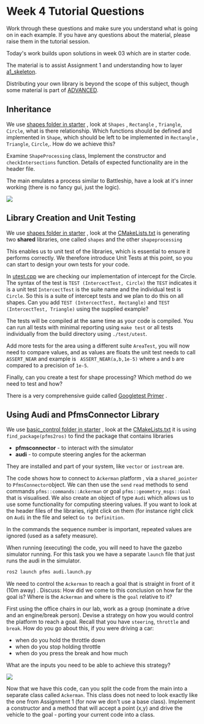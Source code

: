 Week 4 Tutorial Questions
=========================
Work through these questions and make sure you understand what is going on in each example.  If you have any questions about the material, please raise them in the tutorial session.

Today's work builds upon solutions in week 03 which are in starter code.

The material is to assist Assignment 1 and understanding how to layer [a1_skeleton](../../skeleton/2024a_a1_skeleton).

Distributing your own library is beyond the scope of this subject, though some material is part of  [ADVANCED](./ADVANCED.md). 

Inheritance  
------------------

We use [shapes folder in starter](./starter/shapes) , look at `Shapes` , `Rectangle`  , `Triangle`, `Circle`, what is there relationship. Which functions should be defined and implemented in `Shape`, which should be left to be implemented in `Rectangle`  , `Triangle`, `Circle`,. How do we achieve this?

Examine `ShapeProcessing` class, Implement the constructor and `checkIntersections` function. Details of expected functionality are in the header file.

The main  emulates a process similar to Battleship, have a look at it's inner working (there is no fancy gui, just the logic).

![](https://articulate-heroes.s3.amazonaws.com/uploads/rte/udxpzlbr_Storyline%20E-Learning%20Battleship%20Game%20Template.GIF)



Library Creation and Unit Testing 
-----------------

We use [shapes folder in starter](./starter/shapes) , look at the  [CMakeLists.txt](./starter/shapes/CMakeLists.txt) is generating two **shared** libraries, one called `shapes` and the other `shapeprocessing`

This enables us to unit test of the libraries, which is essential to ensure it performs correctly. We therefore introduce Unit Tests at this point, so you can start to design your own tests for your code.

In [utest.cpp](./starter/shapes/test/utest.cpp) we are checking our implementation of intercept for the Circle. The syntax of the test is `TEST (IntercectTest, Circle)` the `TEST` indicates it is a unit test `IntercectTest` is the suite name and the individual test is `Circle`. So this is a suite of intercept tests and we plan to do this on all shapes. Can you add `TEST (IntercectTest, Rectangle)` and `TEST (IntercectTest, Triangle)` using the supplied example?

The tests will be compiled at the same time as your code is compiled. You can run all tests with minimal reporting using `make test` or all tests individually from the build directory using `./test/utest`.

Add more tests for the area using a different suite `AreaTest`, you will now need to compare values, and as values are floats the unit test needs to call `ASSERT_NEAR` and example is ` ASSERT_NEAR(a,b,1e-5)` where `a` and `b` are compared to a precision of `1e-5`.

Finally, can you create a test for shape processing? Which method do we need to test and how? 

There is a very comprehensive guide called [Googletest Primer](https://github.com/google/googletest/blob/master/docs/primer.md) .

## Using Audi and PfmsConnector Library 

We use [basic_control folder in starter](./starter/basic_control) , look at the  [CMakeLists.txt](./starter/shapes/CMakeLists.txt)  it is using `find_package(pfms2ros)` to find the package that contains libraries 

- **pfmsconnector** - to interact with the simulator 
- **audi** - to compute steering angles for the ackerman

They are installed and part of your system, like `vector` or `iostream` are.

The code shows how to connect to `Ackerman` platform , via a `shared_pointer` to `PfmsConnector`object. We can then use the `send` `read` methods to send commands `pfms::commands::Ackerman` or goal `pfms::geometry_msgs::Goal` that is visualised.  We also create an object of type `Audi` which allows us to use some functionality for computing steering values. If you want to look at the header files of the libraries, right click on them (for instance right click on `Audi` in the file and select `Go to Definition`.

In the commands the sequence number is important, repeated values are ignored (used as a safety measure). 

When running (executing) the code, you will need to have the gazebo simulator running. For this task you we have a separate `launch` file that just runs the audi in the simulator.

```bash
ros2 launch pfms audi.launch.py
```

We need to control the  `Ackerman` to reach a goal that is straight in front of it (10m away) . Discuss: How did we come to this conclusion on how far the goal is? Where is the `Ackerman` and where is the `goal` relative to it?

First using the office chairs in our lab, work as a group (nominate a drive and an engine/break person). Devise a strategy on how you would control the platform to reach a goal. Recall that you have `steering`, `throttle` and `break`. How do you go about this, if you were driving a car:

- when do you hold the throttle down
- when do you stop holding throttle
- when do you press the break and how much

What are the inputs you need to be able to achieve this strategy?

![](https://media4.giphy.com/media/fxO7BYgqS4RuT4GNdF/giphy.gif?cid=ecf05e47rwaq60s6tq5v6c0qutebd4i9uj8trh5s9kytt4fp&ep=v1_gifs_related&rid=giphy.gif&ct=g)

Now that we have this code, can you split the code from the main into a separate class called `Ackerman`. This class does not need to look exactly like the one from Assignment 1 (for now we don't use a base class). Implement a constructor and a method that will accept a point (x,y) and drive the vehicle to the goal - porting your current code into a class.
